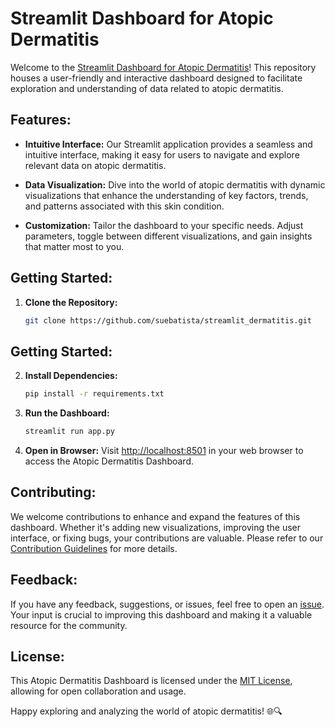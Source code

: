 # Streamlit Dashboard for Atopic Dermatitis

Welcome to the [Streamlit Dashboard for Atopic Dermatitis](https://suebatista-hackathon-dermatitis-hackathonmain-tq7icw.streamlit.app/)! This repository houses a user-friendly and interactive dashboard designed to facilitate exploration and understanding of data related to atopic dermatitis.

## Features:

- **Intuitive Interface:** Our Streamlit application provides a seamless and intuitive interface, making it easy for users to navigate and explore relevant data on atopic dermatitis.

- **Data Visualization:** Dive into the world of atopic dermatitis with dynamic visualizations that enhance the understanding of key factors, trends, and patterns associated with this skin condition.

- **Customization:** Tailor the dashboard to your specific needs. Adjust parameters, toggle between different visualizations, and gain insights that matter most to you.

## Getting Started:

1. **Clone the Repository:**
   ```bash
   git clone https://github.com/suebatista/streamlit_dermatitis.git 

## Getting Started:

2. **Install Dependencies:**
    ```bash
    pip install -r requirements.txt
    ```

3. **Run the Dashboard:**
    ```bash
    streamlit run app.py
    ```

4. **Open in Browser:**
   Visit [http://localhost:8501](http://localhost:8501) in your web browser to access the Atopic Dermatitis Dashboard.

## Contributing:

We welcome contributions to enhance and expand the features of this dashboard. Whether it's adding new visualizations, improving the user interface, or fixing bugs, your contributions are valuable. Please refer to our [Contribution Guidelines](CONTRIBUTING.md) for more details.

## Feedback:

If you have any feedback, suggestions, or issues, feel free to open an [issue](https://github.com/suebatista/streamlit_dermatitis/issues). Your input is crucial to improving this dashboard and making it a valuable resource for the community.

## License:

This Atopic Dermatitis Dashboard is licensed under the [MIT License](LICENSE), allowing for open collaboration and usage.

Happy exploring and analyzing the world of atopic dermatitis! 🌐🔍
